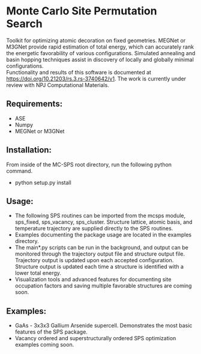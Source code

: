 
# Monte Carlo Site Permutation Search

Toolkit for optimizing atomic decoration on fixed geometries. MEGNet or M3GNet provide rapid estimation of total energy, which can accurately rank the energetic favorability of various configurations. Simulated annealing and basin hopping techniques assist in discovery of locally and globally minimal configurations.  
Functionality and results of this software is documented at https://doi.org/10.21203/rs.3.rs-3740642/v1. The work is currently under review with NPJ Computational Materials.  
  
## Requirements:
  * ASE
  * Numpy
  * MEGNet or M3GNet  


## Installation:
  From inside of the MC-SPS root directory, run the following python command.
  * python setup.py install


## Usage:
  * The following SPS routines can be imported from the mcsps module, sps\_fixed, sps\_vacancy, sps\_cluster. Structure lattice, atomic basis, and temperature trajectory are supplied directly to the SPS routines.
  * Examples documenting the package usage are located in the examples directory.
  * The main\*.py scripts can be run in the background, and output can be monitored through the trajectory output file and structure output file. Trajectory output is updated upon each accepted configuration. Structure output is updated each time a structure is identified with a lower total energy.
  * Visualization tools and advanced features for documenting site occupation factors and saving multiple favorable structures are coming soon. 


## Examples:
  * GaAs - 3x3x3 Gallium Arsenide supercell. Demonstrates the most basic features of the SPS package.
  * Vacancy ordered and superstructurally ordered SPS optimization examples coming soon. 

